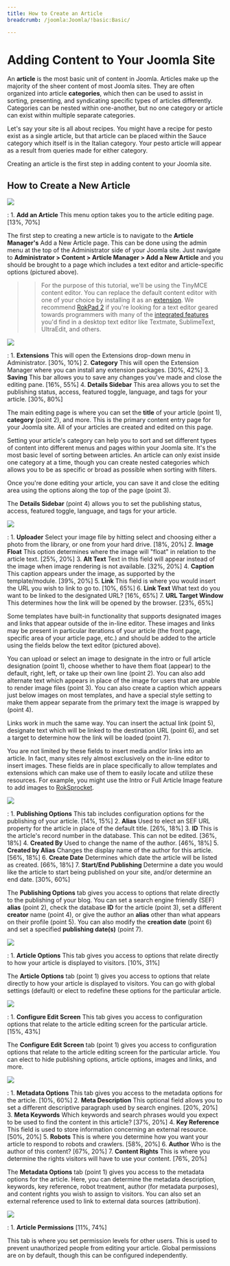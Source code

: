 ```yaml
---
title: How to Create an Article
breadcrumb: /joomla:Joomla/!basic:Basic/

---
```


Adding Content to Your Joomla Site
=========
An **article** is the most basic unit of content in Joomla. Articles make up the majority of the sheer content of most Joomla sites. They are often organized into article **categories**, which then can be used to assist in sorting, presenting, and syndicating specific types of articles differently. Categories can be nested within one-another, but no one category or article can exist within multiple separate categories.

Let's say your site is all about recipes. You might have a recipe for pesto exist as a single article, but that article can be placed within the Sauce category which itself is in the Italian category. Your pesto article will appear as a result from queries made for either category. 

Creating an article is the first step in adding content to your Joomla site.

How to Create a New Article
---------

![][article1]

:   1. **Add an Article** This menu option takes you to the article editing page. [13%, 70%]

The first step to creating a new article is to navigate to the **Article Manager's** Add a New Article page. This can be done using the admin menu at the top of the Administrator side of your Joomla site. Just navigate to **Administrator > Content > Article Manager > Add a New Article** and you should be brought to a page which includes a text editor and article-specific options (pictured above).

>> For the purpose of this tutorial, we'll be using the TinyMCE content editor. You can replace the default content editor with one of your choice by installing it as an [extension][extension]. We recommend [RokPad 2][rokpad] if you're looking for a text editor geared towards programmers with many of the [integrated features][pad] you'd find in a desktop text editor like Textmate, SublimeText, UltraEdit, and others. 

![][article2]

:   1. **Extensions** This will open the Extensions drop-down menu in Administrator. [30%, 10%]
    2. **Category** This will open the Extension Manager where you can install any extension packages. [30%, 42%]
    3. **Saving** This bar allows you to save any changes you've made and close the editing pane. [16%, 55%]
    4. **Details Sidebar** This area allows you to set the publishing status, access, featured toggle, language, and tags for your article. [30%, 80%]

The main editing page is where you can set the **title** of your article (point 1), **category** (point 2), and more. This is the primary content entry page for your Joomla site. All of your articles are created and edited on this page. 

Setting your article's category can help you to sort and set different types of content into different menus and pages within your Joomla site. It's the most basic level of sorting between articles. An article can only exist inside one category at a time, though you can create nested categories which allows you to be as specific or broad as possible when sorting with filters.

Once you're done editing your article, you can save it and close the editing area using the options along the top of the page (point 3).

The **Details Sidebar** (point 4) allows you to set the publishing status, access, featured toggle, language, and tags for your article.

![][article3]

:   1. **Uploader** Select your image file by hitting select and choosing either a photo from the library, or one from your hard drive. [18%, 20%]
    2. **Image Float** This option determines where the image will "float" in relation to the article text. [25%, 20%]
    3. **Alt Text** Text in this field will appear instead of the image when image rendering is not available. [32%, 20%]
    4. **Caption** This caption appears under the image, as supported by the template/module. [39%, 20%]
    5. **Link** This field is where you would insert the URL you wish to link to go to. [10%, 65%]
    6. **Link Text** What text do you want to be linked to the designated URL? [16%, 65%]
    7. **URL Target Window** This determines how the link will be opened by the browser. [23%, 65%]

Some templates have built-in functionality that supports designated images and links that appear outside of the in-line editor. These images and links may be present in particular iterations of your article (the front page, specific area of your article page, etc.) and should be added to the article using the fields below the text editor (pictured above).

You can upload or select an image to designate in the intro or full article designation (point 1), choose whether to have them float (appear) to the default, right, left, or take up their own line (point 2). You can also add alternate text which appears in place of the image for users that are unable to render image files (point 3). You can also create a caption which appears just below images on most templates, and have a special style setting to make them appear separate from the primary text the image is wrapped by (point 4).

Links work in much the same way. You can insert the actual link (point 5), designate text which will be linked to the destination URL (point 6), and set a target to determine how the link will be loaded (point 7).

You are not limited by these fields to insert media and/or links into an article. In fact, many sites rely almost exclusively on the in-line editor to insert images. These fields are in place specifically to allow templates and extensions which can make use of them to easily locate and utilize these resources. For example, you might use the Intro or Full Article Image feature to add images to [RokSprocket][sprocket].

![][article4]

:   1. **Publishing Options** This tab includes configuration options for the publishing of your article. [14%, 15%]
    2. **Alias** Used to elect an SEF URL property for the article in place of the default title. [26%, 18%]
    3. **ID** This is the article's record number in the database. This can not be edited. [36%, 18%]
    4. **Created By** Used to change the name of the author. [46%, 18%]
    5. **Created by Alias** Changes the display name of the author for this article. [56%, 18%]
    6. **Create Date** Determines which date the article will be listed as created. [66%, 18%]
    7. **Start/End Publishing** Determine a date you would like the article to start being published on your site, and/or determine an end date. [30%, 60%]

The **Publishing Options** tab gives you access to options that relate directly to the publishing of your blog. You can set a search engine friendly (SEF) **alias** (point 2), check the database **ID** for the article (point 3), set a different **creator** name (point 4), or give the author an **alias** other than what appears on their profile (point 5). You can also modify the **creation date** (point 6) and set a specified **publishing date(s)** (point 7). 

![][article5]

:   1. **Article Options** This tab gives you access to options that relate directly to how your article is displayed to visitors. [10%, 31%]

The **Article Options** tab (point 1) gives you access to options that relate directly to how your article is displayed to visitors. You can go with global settings (default) or elect to redefine these options for the particular article.

![][article6]

:   1. **Configure Edit Screen** This tab gives you access to configuration options that relate to the article editing screen for the particular article. [15%, 43%]

The **Configure Edit Screen** tab (point 1) gives you access to configuration options that relate to the article editing screen for the particular article. You can elect to hide publishing options, article options, images and links, and more.

![][article7]

:   1. **Metadata Options** This tab gives you access to the metadata options for the article. [10%, 60%]
    2. **Meta Description** This optional field allows you to set a different descriptive paragraph used by search engines. [20%, 20%]
    3. **Meta Keywords** Which keywords and search phrases would you expect to be used to find the content in this article? [37%, 20%]
    4. **Key Reference** This field is used to store information concerning an external resource. [50%, 20%]
    5. **Robots** This is where you determine how you want your article to respond to robots and crawlers. [58%, 20%]
    6. **Author** Who is the author of this content? [67%, 20%]
    7. **Content Rights** This is where you determine the rights visitors will have to use your content. [76%, 20%]

The **Metadata Options** tab (point 1) gives you access to the metadata options for the article. Here, you can determine the metadata description, keywords, key reference, robot treatment, author (for metadata purposes), and content rights you wish to assign to visitors. You can also set an external reference used to link to external data sources (attribution).

![][article8]

:   1. **Article Permissions** [11%, 74%]

This tab is where you set permission levels for other users. This is used to prevent unauthorized people from editing your article. Global permissions are on by default, though this can be configured independently.

[article1]: assets/article_1.jpeg
[article2]: assets/article_2.jpeg
[article3]: assets/article_3.jpeg
[article4]: assets/article_4.jpeg
[article5]: assets/article_5.jpeg
[article6]: assets/article_6.jpeg
[article7]: assets/article_7.jpeg
[article8]: assets/article_8.jpeg
[extension]: ../platform/extensions.md
[rokpad]: http://www.rockettheme.com/extensions-joomla/rokpad
[pad]: ../extensions/rokpad/
[sprocket]: ../extension/roksprocket/